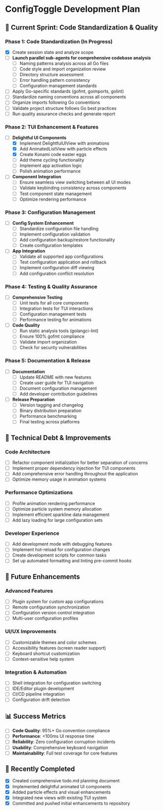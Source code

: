 # ConfigToggle Development Plan

## 🎯 Current Sprint: Code Standardization & Quality

### Phase 1: Code Standardization (In Progress)
- [x] Create session state and analyze scope
- [ ] **Launch parallel sub-agents for comprehensive codebase analysis**
  - [ ] Naming patterns analysis across all Go files
  - [ ] Code style and import organization review
  - [ ] Directory structure assessment
  - [ ] Error handling pattern consistency
  - [ ] Configuration management standards
- [ ] Apply Go-specific standards (gofmt, goimports, golint)
- [ ] Standardize naming conventions across all components
- [ ] Organize imports following Go conventions
- [ ] Validate project structure follows Go best practices
- [ ] Run quality assurance checks and generate report

### Phase 2: TUI Enhancement & Features
- [ ] **Delightful UI Components**
  - [x] Implement DelightfulUIView with animations
  - [x] Add AnimatedListView with particle effects
  - [x] Create Konami code easter eggs
  - [ ] Add theme cycling functionality
  - [ ] Implement app activation logic
  - [ ] Polish animation performance
- [ ] **Component Integration**
  - [ ] Ensure seamless view switching between all UI modes
  - [ ] Validate keybinding consistency across components
  - [ ] Test component state management
  - [ ] Optimize rendering performance

### Phase 3: Configuration Management
- [ ] **Config System Enhancement**
  - [ ] Standardize configuration file handling
  - [ ] Implement configuration validation
  - [ ] Add configuration backup/restore functionality
  - [ ] Create configuration templates
- [ ] **App Integration**
  - [ ] Validate all supported app configurations
  - [ ] Test configuration application and rollback
  - [ ] Implement configuration diff viewing
  - [ ] Add configuration conflict resolution

### Phase 4: Testing & Quality Assurance
- [ ] **Comprehensive Testing**
  - [ ] Unit tests for all core components
  - [ ] Integration tests for TUI interactions
  - [ ] Configuration management tests
  - [ ] Performance testing for animations
- [ ] **Code Quality**
  - [ ] Run static analysis tools (golangci-lint)
  - [ ] Ensure 100% gofmt compliance
  - [ ] Validate import organization
  - [ ] Check for security vulnerabilities

### Phase 5: Documentation & Release
- [ ] **Documentation**
  - [ ] Update README with new features
  - [ ] Create user guide for TUI navigation
  - [ ] Document configuration management
  - [ ] Add developer contribution guidelines
- [ ] **Release Preparation**
  - [ ] Version tagging and changelog
  - [ ] Binary distribution preparation
  - [ ] Performance benchmarking
  - [ ] Final testing across platforms

## 🔧 Technical Debt & Improvements

### Code Architecture
- [ ] Refactor component initialization for better separation of concerns
- [ ] Implement proper dependency injection for TUI components
- [ ] Add comprehensive error handling throughout the application
- [ ] Optimize memory usage in animation systems

### Performance Optimizations
- [ ] Profile animation rendering performance
- [ ] Optimize particle system memory allocation
- [ ] Implement efficient sparkline data management
- [ ] Add lazy loading for large configuration sets

### Developer Experience
- [ ] Add development mode with debugging features
- [ ] Implement hot-reload for configuration changes
- [ ] Create development scripts for common tasks
- [ ] Set up automated formatting and linting pre-commit hooks

## 🚀 Future Enhancements

### Advanced Features
- [ ] Plugin system for custom app configurations
- [ ] Remote configuration synchronization
- [ ] Configuration version control integration
- [ ] Multi-user configuration profiles

### UI/UX Improvements
- [ ] Customizable themes and color schemes
- [ ] Accessibility features (screen reader support)
- [ ] Keyboard shortcut customization
- [ ] Context-sensitive help system

### Integration & Automation
- [ ] Shell integration for configuration switching
- [ ] IDE/Editor plugin development
- [ ] CI/CD pipeline integration
- [ ] Configuration drift detection

## 📊 Success Metrics
- [ ] **Code Quality**: 95%+ Go convention compliance
- [ ] **Performance**: <100ms UI response time
- [ ] **Reliability**: Zero configuration corruption incidents
- [ ] **Usability**: Comprehensive keyboard navigation
- [ ] **Maintainability**: Full test coverage for core features

## 🎉 Recently Completed
- [x] Created comprehensive todo.md planning document
- [x] Implemented delightful animated UI components
- [x] Added particle effects and visual enhancements
- [x] Integrated new views with existing TUI system
- [x] Committed and pushed initial enhancements to repository